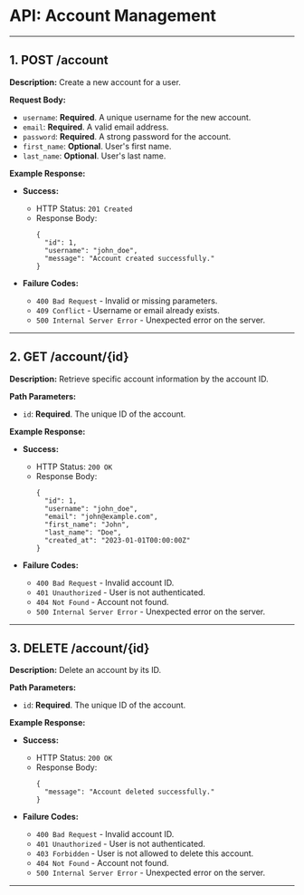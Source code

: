 # API: Account Management

---

## 1. POST /account

**Description:** Create a new account for a user.

**Request Body:**

- `username`: **Required**. A unique username for the new account.
- `email`: **Required**. A valid email address.
- `password`: **Required**. A strong password for the account.
- `first_name`: **Optional**. User's first name.
- `last_name`: **Optional**. User's last name.

**Example Response:**

- **Success:**
  - HTTP Status: `201 Created`
  - Response Body:
    ```
    {
      "id": 1,
      "username": "john_doe",
      "message": "Account created successfully."
    }
    ```

- **Failure Codes:**
  - `400 Bad Request` - Invalid or missing parameters.
  - `409 Conflict` - Username or email already exists.
  - `500 Internal Server Error` - Unexpected error on the server.

---

## 2. GET /account/{id}

**Description:** Retrieve specific account information by the account ID.

**Path Parameters:**

- `id`: **Required**. The unique ID of the account.

**Example Response:**

- **Success:**
  - HTTP Status: `200 OK`
  - Response Body:
    ```
    {
      "id": 1,
      "username": "john_doe",
      "email": "john@example.com",
      "first_name": "John",
      "last_name": "Doe",
      "created_at": "2023-01-01T00:00:00Z"
    }
    ```

- **Failure Codes:**
  - `400 Bad Request` - Invalid account ID.
  - `401 Unauthorized` - User is not authenticated.
  - `404 Not Found` - Account not found.
  - `500 Internal Server Error` - Unexpected error on the server.

---

## 3. DELETE /account/{id}

**Description:** Delete an account by its ID.

**Path Parameters:**

- `id`: **Required**. The unique ID of the account.

**Example Response:**

- **Success:**
  - HTTP Status: `200 OK`
  - Response Body:
    ```
    {
      "message": "Account deleted successfully."
    }
    ```

- **Failure Codes:**
  - `400 Bad Request` - Invalid account ID.
  - `401 Unauthorized` - User is not authenticated.
  - `403 Forbidden` - User is not allowed to delete this account.
  - `404 Not Found` - Account not found.
  - `500 Internal Server Error` - Unexpected error on the server.

---
